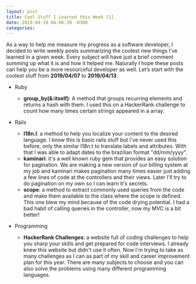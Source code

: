 ```yaml
---
layout: post
title: Cool Stuff I Learned this Week [1]
date: 2019-04-18 06:00:39 -0300
categories:
---
```

As a way to help me measure my progress as a software developer, I decided to write weekly posts summarizing the coolest new things I’ve learned in a given week. Every subject will have just a brief comment summing up what it is and how it helped me. Naturally I hope these posts can help you be a more resourceful developer as well. Let’s start with the coolest stuff from **2019/04/07** to **2019/04/13**:

* Ruby
	* **group_by(&:itself)**: A method that groups recurring elements and returns a hash with them. I used this on a HackerRank challenge to count how many times certain strings appeared in a array.

* Rails
	* **I18n.l**: a method to help you localize your content to the desired language. I know this is basic rails stuff but I've never used this before, only the similar I18n.t to translate labels and attributes. With that I was able to adapt dates to the brazilian format "dd/mm/yyyy".
	* **kaminari**: it's a well known ruby gem that provides an easy solution for pagination. We are making a new version of our billing system at my job and kaminari makes pagination many times easier just adding a few lines of code at the controllers and their views. Later I'll try to do pagination on my own so I can learn it's secrets.
	* **scope**: a method to extract commonly used queries from the code and make them available to the class where the scope is defined. This one blew my mind because of the code drying potential. I had a bad habit of calling queries in the controller, now my MVC is a bit better!

* Programming
	* **HackerRank Challenges**: a website full of coding challenges to help you sharp your skills and get prepared for code interviews. I already knew this website but didn't use it often. Now I'm trying to take as many challenges as I can as part of my skill and career improvement plan for this year. There are many subjects to choose and you can also solve the problems using many different programming languages.